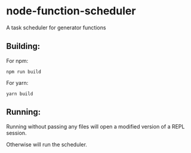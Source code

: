 # node-function-scheduler
A task scheduler for generator functions

## Building:
For npm:

`npm run build`

For yarn:

`yarn build`

## Running:
Running without passing any files will open a modified version of a REPL session.

Otherwise will run the scheduler.